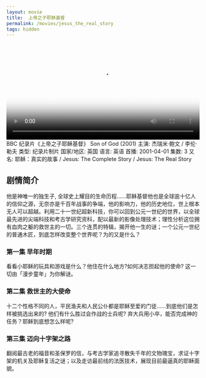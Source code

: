 ```yaml
---
layout: movie
title:  上帝之子耶稣基督
permalink: /movies/jesus_the_real_story
tags: hidden
---
```


<video controls width="100%"  poster="https://typora-1259024198.cos.ap-beijing.myqcloud.com/wg/movies/Son_of_God2010_poster.jpg">
<source src="https://mpvideo.qpic.cn/0b78guabgaaaxmaplqz5vnqfanodcm2qaeya.f10002.mp4?dis_k=3a212dbdfed7b51164534b64dcc1ab4f&dis_t=1688400740&play_scene=10120&auth_info=CIvI/NguHQM2gMaG5wBQd0svJ2VYMRJAPAJibWgASjM2ADMz&auth_key=31424e2b58c70a6d5e3890d4cffbb05f&vid=wxv_1762902599755759616&format_id=10002&support_redirect=0&mmversion=false" type="video/mp4">
</video>
BBC 纪录片《上帝之子耶稣基督》
Son of God (2001)
主演: 杰瑞米·鲍文 / 李伦·勒夫
类型: 纪录片制片
国家/地区: 英国
语言: 英语
首播: 2001-04-01
集数: 3
又名: 耶稣：真实的故事 / Jesus: The Complete Story / Jesus: The Real Story

## 剧情简介

他是神唯一的独生子, 全球史上耀目的生命历程……耶稣基督他也是全球逾十亿人的信仰之源，无奈亦是千百年战事的争端，他的影响力，他的历史地位，世上根本无人可以超越。利用二十一世纪超新科技，你可以回到公元一世纪的世界，以全球最先进的尖端科技和考古学研究资科，配以最新的影像处理技术；理性分析这位拥有血肉之躯的救世主的一切。三个连贯的特辑，揭开他一生的谜；一个公元一世纪的普通木匠，到底怎样改变整个世界呢？为的又是什么？

### 第一集 早年时期

看看小耶稣的玩具和游戏是什么？他住在什么地方?如何决志担起他的使命? 这一切由「漫步童年」为你解谜。

### 第二集 救世主的大使命

十二个性格不同的人，平民渔夫和人民公仆都是耶稣至爱的门徒……到底他们是怎样被挑选出来的? 他们有什么胜过会作战的士兵呢? 弃大兵用小卒，能否完成神的任务？耶稣到底想怎么样呢?

### 第三集 迈向十字架之路

翻阅最古老的福音和圣保罗的信，与考古学家追寻散失千年的文物瑰宝，求证十字架的机关及耶稣复活之谜；以及走访最前线的法医技术，展现目前最逼真的耶稣面貌。